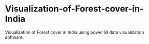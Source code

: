 # Visualization-of-Forest-cover-in-India
Visualization of Forest cover in India using power BI data visualization software.
